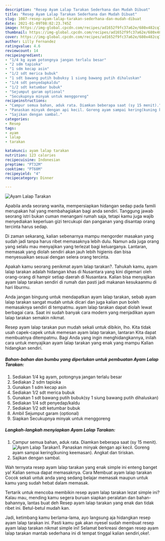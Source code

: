 ```yaml
---
description: "Resep Ayam Lalap Tarakan Sederhana dan Mudah Dibuat"
title: "Resep Ayam Lalap Tarakan Sederhana dan Mudah Dibuat"
slug: 1087-resep-ayam-lalap-tarakan-sederhana-dan-mudah-dibuat
date: 2021-01-09T08:02:23.745Z
image: https://img-global.cpcdn.com/recipes/ad1652f9fc37a62e/680x482cq70/ayam-lalap-tarakan-foto-resep-utama.jpg
thumbnail: https://img-global.cpcdn.com/recipes/ad1652f9fc37a62e/680x482cq70/ayam-lalap-tarakan-foto-resep-utama.jpg
cover: https://img-global.cpcdn.com/recipes/ad1652f9fc37a62e/680x482cq70/ayam-lalap-tarakan-foto-resep-utama.jpg
author: Lilly Fernandez
ratingvalue: 4.6
reviewcount: 14
recipeingredient:
- "1/4 kg ayam potongnya jangan terlalu besar"
- "2 sdm tapioka"
- "1 sdm kecap asin"
- "1/2 sdt merica bubuk"
- "1 sdt bawang putih bubuksy 1 siung bawang putih dihaluskan"
- "1/4 sdt penyedapkaldu"
- "1/2 sdt ketumbar bubuk"
- "Sejumput garam optional"
- "Secukupnya minyak untuk menggoreng"
recipeinstructions:
- "Campur semua bahan, aduk rata. Diamkan beberapa saat (sy 15 menit)."
- "Panaskan minyak dengan api kecil. Goreng ayam sampai kering(kuning keemasan). Angkat dan tiriskan."
- "Sajikan dengan sambal."
categories:
- Resep
tags:
- ayam
- lalap
- tarakan

katakunci: ayam lalap tarakan 
nutrition: 123 calories
recipecuisine: Indonesian
preptime: "PT32M"
cooktime: "PT60M"
recipeyield: "4"
recipecategory: Dinner

---
```



![Ayam Lalap Tarakan](https://img-global.cpcdn.com/recipes/ad1652f9fc37a62e/680x482cq70/ayam-lalap-tarakan-foto-resep-utama.jpg)

Apabila anda seorang wanita, mempersiapkan hidangan sedap pada famili merupakan hal yang membahagiakan bagi anda sendiri. Tanggung jawab seorang istri bukan cuman menangani rumah saja, tetapi kamu juga wajib menyediakan keperluan gizi tercukupi dan panganan yang disantap orang tercinta harus sedap.

Di zaman  sekarang, kalian sebenarnya mampu mengorder masakan yang sudah jadi tanpa harus ribet memasaknya lebih dulu. Namun ada juga orang yang selalu mau menyajikan yang terlezat bagi keluarganya. Lantaran, memasak yang diolah sendiri akan jauh lebih higienis dan bisa menyesuaikan sesuai dengan selera orang tercinta. 



Apakah kamu seorang penikmat ayam lalap tarakan?. Tahukah kamu, ayam lalap tarakan adalah hidangan khas di Nusantara yang kini digemari oleh orang-orang di hampir setiap daerah di Nusantara. Kalian bisa menyajikan ayam lalap tarakan sendiri di rumah dan pasti jadi makanan kesukaanmu di hari liburmu.

Anda jangan bingung untuk mendapatkan ayam lalap tarakan, sebab ayam lalap tarakan sangat mudah untuk dicari dan juga kalian pun boleh memasaknya sendiri di tempatmu. ayam lalap tarakan dapat diolah lewat berbagai cara. Saat ini sudah banyak cara modern yang menjadikan ayam lalap tarakan semakin nikmat.

Resep ayam lalap tarakan pun mudah sekali untuk dibikin, lho. Kita tidak usah capek-capek untuk memesan ayam lalap tarakan, lantaran Kita dapat membuatnya ditempatmu. Bagi Anda yang ingin menghidangkannya, inilah cara untuk menyajikan ayam lalap tarakan yang enak yang mampu Kalian hidangkan sendiri.

<!--inarticleads1-->

##### Bahan-bahan dan bumbu yang diperlukan untuk pembuatan Ayam Lalap Tarakan:

1. Sediakan 1/4 kg ayam, potongnya jangan terlalu besar
1. Sediakan 2 sdm tapioka
1. Gunakan 1 sdm kecap asin
1. Sediakan 1/2 sdt merica bubuk
1. Gunakan 1 sdt bawang putih bubuk(sy 1 siung bawang putih dihaluskan)
1. Sediakan 1/4 sdt penyedap/kaldu
1. Sediakan 1/2 sdt ketumbar bubuk
1. Ambil Sejumput garam (optional)
1. Siapkan Secukupnya minyak untuk menggoreng




<!--inarticleads2-->

##### Langkah-langkah menyiapkan Ayam Lalap Tarakan:

1. Campur semua bahan, aduk rata. Diamkan beberapa saat (sy 15 menit).
<img src="https://img-global.cpcdn.com/steps/658526bc764653a3/160x128cq70/ayam-lalap-tarakan-langkah-memasak-1-foto.jpg" alt="Ayam Lalap Tarakan">1. Panaskan minyak dengan api kecil. Goreng ayam sampai kering(kuning keemasan). Angkat dan tiriskan.
1. Sajikan dengan sambal.




Wah ternyata resep ayam lalap tarakan yang enak simple ini enteng banget ya! Kalian semua dapat memasaknya. Cara Membuat ayam lalap tarakan Cocok sekali untuk anda yang sedang belajar memasak maupun untuk kamu yang sudah hebat dalam memasak.

Tertarik untuk mencoba membikin resep ayam lalap tarakan lezat simple ini? Kalau mau, mending kamu segera buruan siapkan peralatan dan bahan-bahannya, lantas buat deh Resep ayam lalap tarakan yang enak dan tidak ribet ini. Betul-betul mudah kan. 

Jadi, ketimbang kamu berlama-lama, ayo langsung aja hidangkan resep ayam lalap tarakan ini. Pasti kamu gak akan nyesel sudah membuat resep ayam lalap tarakan nikmat simple ini! Selamat berkreasi dengan resep ayam lalap tarakan mantab sederhana ini di tempat tinggal kalian sendiri,oke!.

